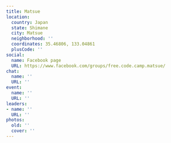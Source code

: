 ```yaml
---
title: Matsue
location:
  country: Japan
  state: Shimane
  city: Matsue
  neighborhood: ''
  coordinates: 35.46806, 133.04861
  plusCode: ''
social:
  name: Facebook page
  URL: https://www.facebook.com/groups/free.code.camp.matsue/
chat:
  name: ''
  URL: ''
event:
  name: ''
  URL: ''
leaders:
- name: ''
  URL: ''
photos:
  old: ''
  cover: ''
---
```

